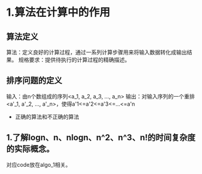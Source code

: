 # 1.算法在计算中的作用

## 算法定义
算法：定义良好的计算过程，通过一系列计算步骤用来将输入数据转化成输出结果。
规格要求：提供待执行的计算过程的精确描述。

## 排序问题的定义
输入：由n个数组成的序列<a_1, a_2, a_3, ..., a_n>
输出：对输入序列的一个重排<a'_1, a'_2, ..., a'_n>，使得a'1<=a'2<=a'3<=...<=a'n
- 正确的算法和不正确的算法

## 1.了解logn、n、nlogn、n^2、n^3、n!的时间复杂度的实际概念。
对应code放在algo_1相关。